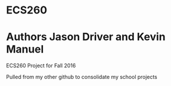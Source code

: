 # ECS260
# Authors Jason Driver and Kevin Manuel
ECS260 Project for Fall 2016

Pulled from my other github to consolidate my school projects
